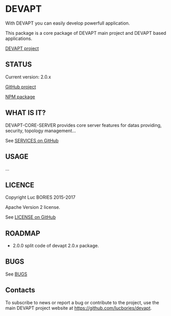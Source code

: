 # DEVAPT

With DEVAPT you can easily develop powerfull application.

This package is a core package of DEVAPT main project and DEVAPT based applications.

[DEVAPT project](https://github.com/lucbories/devapt)



## STATUS

Current version: 2.0.x

[GitHub project](https://github.com/lucbories/devapt-core-server)

[NPM package](https://www.npmjs.com/package/devapt-core-server)



## WHAT IS IT?

DEVAPT-CORE-SERVER provides core server features for datas providing, security, topology management...

See [SERVICES on GitHub](https://github.com/lucbories/devapt/blob/master/docs/CORE_SERVER.md)



## USAGE

...



## LICENCE

Copyright Luc BORIES 2015-2017

Apache Version 2 license.

See [LICENSE on GitHub](https://github.com/lucbories/devapt-core-server/blob/master/LICENSE)



## ROADMAP
 * 2.0.0   split code of devapt 2.0.x package.



## BUGS

See [BUGS](https://github.com/lucbories/devapt-core-server/issues)




Contacts
--------

To subscribe to news or report a bug or contribute to the project, use the main DEVAPT project website at https://github.com/lucbories/devapt.
